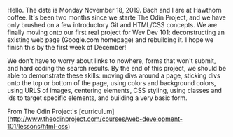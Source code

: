 Hello. The date is Monday November 18, 2019. Bach and I are at Hawthorn coffee. It's been two months since we starte The Odin Project, and we have only brushed on a few introductory Git and HTML/CSS concepts. We are finally moving onto our first real project for Wev Dev 101: deconstructing an existing web page (Google.com homepage) and rebuilding it. I hope we finish this by the first week of December! 

We don't have to worry about links to nowhere, forms that won't submit, and hard coding the search results. By the end of this project, we should be able to demonstrate these skills: moving divs around a page, sticking divs onto the top or bottom of the page, using colors and background colors, using URLS of images, centering elements, CSS styling, using classes and ids to target specific elements, and building a very basic form.

From The Odin Project's [curriculum]
(http://www.theodinproject.com/courses/web-development-101/lessons/html-css)